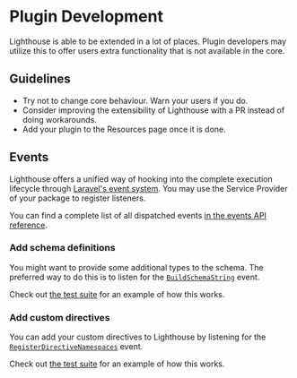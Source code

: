 # Plugin Development

Lighthouse is able to be extended in a lot of places. Plugin developers
may utilize this to offer users extra functionality that is not available in the core.

## Guidelines

- Try not to change core behaviour. Warn your users if you do.
- Consider improving the extensibility of Lighthouse with a PR instead of doing workarounds.
- Add your plugin to the Resources page once it is done.

## Events

Lighthouse offers a unified way of hooking into the complete execution lifecycle
through [Laravel's event system](https://laravel.com/docs/events).
You may use the Service Provider of your package to register listeners.

You can find a complete list of all dispatched events [in the events API reference](../api-reference/events.md).

### Add schema definitions

You might want to provide some additional types to the schema. The preferred way to
do this is to listen for the [`BuildSchemaString`](../api-reference/events.md#buildschemastring) event.

Check out [the test suite](https://github.com/nuwave/lighthouse/tree/master/tests/Integration/Events/BuildSchemaStringTest.php)
for an example of how this works.

### Add custom directives

You can add your custom directives to Lighthouse by listening for the [`RegisterDirectiveNamespaces`](../api-reference/events.md#registerdirectivenamespaces) event.

Check out [the test suite](https://github.com/nuwave/lighthouse/tree/master/tests/Integration/Events/RegisterDirectiveNamespacesTest.php)
for an example of how this works.
